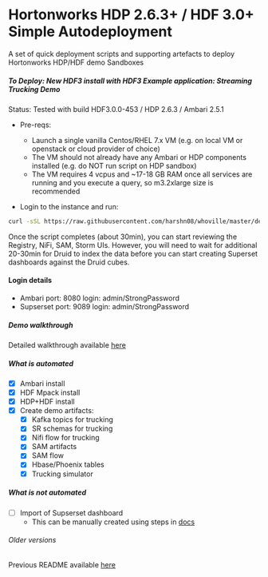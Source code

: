 # Hortonworks HDP 2.6.3+ / HDF 3.0+ Simple Autodeployment

A set of quick deployment scripts and supporting artefacts to deploy Hortonworks HDP/HDF demo Sandboxes

##### To Deploy: New HDF3 install with HDF3 Example application: Streaming Trucking Demo
Status: Tested with build HDF3.0.0-453 / HDP 2.6.3 / Ambari 2.5.1

- Pre-reqs:
  - Launch a single vanilla Centos/RHEL 7.x VM (e.g. on local VM or openstack or cloud provider of choice) 
  - The VM should not already have any Ambari or HDP components installed (e.g. do NOT run script on HDP sandbox)
  - The VM requires 4 vcpus and ~17-18 GB RAM once all services are running and you execute a query, so m3.2xlarge size is recommended
  

- Login to the instance and run:  
```bash
curl -sSL https://raw.githubusercontent.com/harshn08/whoville/master/deploy_generic_SAMTruckingDemo_fromscratch.sh | sudo -E bash
```

Once the script completes (about 30min), you can start reviewing the Registry, NiFi, SAM, Storm UIs. However, you will need to wait for additional 20-30min for Druid to index the data before you can start creating Superset dashboards against the Druid cubes.

#### Login details 

- Ambari port: 8080 login: admin/StrongPassword
- Supserset port: 9089 login: admin/StrongPassword

##### Demo walkthrough
Detailed walkthrough available [here](http://community.hortonworks.com/articles/148015/partner-demo-kit-for-hdp-26hdf-30.html)

##### What is automated
- [x] Ambari install
- [x] HDF Mpack install
- [x] HDP+HDF install
- [x] Create demo artifacts:
  - [x] Kafka topics for trucking
  - [x] SR schemas for trucking
  - [x] Nifi flow for trucking
  - [x] SAM artifacts
  - [x] SAM flow
  - [x] Hbase/Phoenix tables
  - [x] Trucking simulator

##### What is not automated
- [ ] Import of Supserset dashboard
  - This can be manually created using steps in [docs](https://docs.hortonworks.com/HDPDocuments/HDF3/HDF-3.0.3/bk_getting-started-with-stream-analytics/content/ch_sam-create-insights.html)

###### Older versions
Previous README available [here](https://github.com/harshn08/whoville/blob/master/README-HDP261.md)
